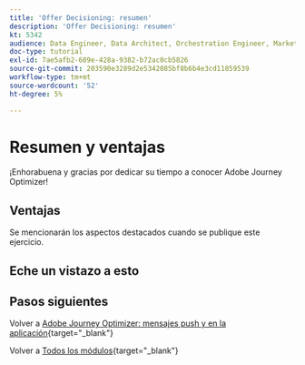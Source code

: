 ```yaml
---
title: 'Offer Decisioning: resumen'
description: 'Offer Decisioning: resumen'
kt: 5342
audience: Data Engineer, Data Architect, Orchestration Engineer, Marketer
doc-type: tutorial
exl-id: 7ae5afb2-689e-428a-9382-b72ac0cb5826
source-git-commit: 203590e3289d2e5342085bf8b6b4e3cd11859539
workflow-type: tm+mt
source-wordcount: '52'
ht-degree: 5%

---
```


# Resumen y ventajas

¡Enhorabuena y gracias por dedicar su tiempo a conocer Adobe Journey Optimizer!

## Ventajas

Se mencionarán los aspectos destacados cuando se publique este ejercicio.

## Eche un vistazo a esto

## Pasos siguientes

Volver a [Adobe Journey Optimizer: mensajes push y en la aplicación](ajopushinapp.md){target="_blank"}

Volver a [Todos los módulos](./../../../../overview.md){target="_blank"}
